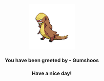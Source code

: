 <p align="center">
            <img src="https://raw.githubusercontent.com/PokeAPI/sprites/master/sprites/pokemon/735.png" width="150" height="150">
          </p>
          <h3 align="center">You have been greeted by - <b>Gumshoos</b></h3>
          <h3 align="center">Have a nice day!</h3>
        
